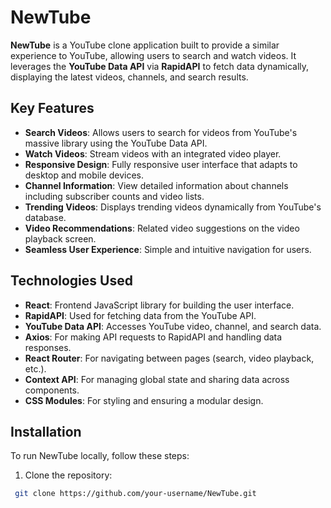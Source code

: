 # NewTube

**NewTube** is a YouTube clone application built to provide a similar experience to YouTube, allowing users to search and watch videos. It leverages the **YouTube Data API** via **RapidAPI** to fetch data dynamically, displaying the latest videos, channels, and search results.

## Key Features

- **Search Videos**: Allows users to search for videos from YouTube's massive library using the YouTube Data API.
- **Watch Videos**: Stream videos with an integrated video player.
- **Responsive Design**: Fully responsive user interface that adapts to desktop and mobile devices.
- **Channel Information**: View detailed information about channels including subscriber counts and video lists.
- **Trending Videos**: Displays trending videos dynamically from YouTube's database.
- **Video Recommendations**: Related video suggestions on the video playback screen.
- **Seamless User Experience**: Simple and intuitive navigation for users.

## Technologies Used

- **React**: Frontend JavaScript library for building the user interface.
- **RapidAPI**: Used for fetching data from the YouTube API.
- **YouTube Data API**: Accesses YouTube video, channel, and search data.
- **Axios**: For making API requests to RapidAPI and handling data responses.
- **React Router**: For navigating between pages (search, video playback, etc.).
- **Context API**: For managing global state and sharing data across components.
- **CSS Modules**: For styling and ensuring a modular design.
  
## Installation

To run NewTube locally, follow these steps:

1. Clone the repository:
  ```bash
   git clone https://github.com/your-username/NewTube.git
  ```
